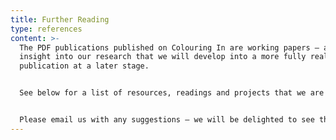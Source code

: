 ```yaml
---
title: Further Reading
type: references
content: >-
  The PDF publications published on Colouring In are working papers – an initial
  insight into our research that we will develop into a more fully realised
  publication at a later stage.


  See below for a list of resources, readings and projects that we are planning to take into account as we develop this work.


  Please email us with any suggestions – we will be delighted to see this list grow!
---
```

